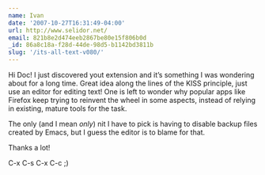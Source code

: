 ```yaml
---
name: Ivan
date: '2007-10-27T16:31:49-04:00'
url: http://www.selidor.net/
email: 821b8e2d474eeb2867be80e15f806b0d
_id: 86a8c18a-f28d-44de-98d5-b1142bd3811b
slug: '/its-all-text-v080/'
---
```


Hi Doc! I just discovered yout extension and it’s something I was wondering
about for a long time. Great idea along the lines of the KISS principle, just
use an editor for editing text! One is left to wonder why popular apps like
Firefox keep trying to reinvent the wheel in some aspects, instead of relying
in existing, mature tools for the task.

The only (and I mean _only_) nit I have to pick is having to disable backup
files created by Emacs, but I guess the editor is to blame for that.

Thanks a lot!

C-x C-s C-x C-c ;)
